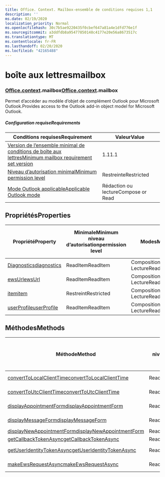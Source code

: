 ```yaml
---
title: Office. Context. Mailbox-ensemble de conditions requises 1,1
description: ''
ms.date: 02/19/2020
localization_priority: Normal
ms.openlocfilehash: 30c7b5ae9220435f0cbef647a81a4e1dfd776e1f
ms.sourcegitcommit: a3ddfdb8a95477850148c4177e20e56a8673517c
ms.translationtype: MT
ms.contentlocale: fr-FR
ms.lasthandoff: 02/20/2020
ms.locfileid: "42165488"
---
```

# <a name="mailbox"></a><span data-ttu-id="4b95a-102">boîte aux lettres</span><span class="sxs-lookup"><span data-stu-id="4b95a-102">mailbox</span></span>

### <a name="officecontextmailbox"></a><span data-ttu-id="4b95a-103">[Office](office.md)[.context](office.context.md).mailbox</span><span class="sxs-lookup"><span data-stu-id="4b95a-103">[Office](office.md)[.context](office.context.md).mailbox</span></span>

<span data-ttu-id="4b95a-104">Permet d’accéder au modèle d’objet de complément Outlook pour Microsoft Outlook.</span><span class="sxs-lookup"><span data-stu-id="4b95a-104">Provides access to the Outlook add-in object model for Microsoft Outlook.</span></span>

##### <a name="requirements"></a><span data-ttu-id="4b95a-105">Configuration requise</span><span class="sxs-lookup"><span data-stu-id="4b95a-105">Requirements</span></span>

|<span data-ttu-id="4b95a-106">Conditions requises</span><span class="sxs-lookup"><span data-stu-id="4b95a-106">Requirement</span></span>| <span data-ttu-id="4b95a-107">Valeur</span><span class="sxs-lookup"><span data-stu-id="4b95a-107">Value</span></span>|
|---|---|
|[<span data-ttu-id="4b95a-108">Version de l’ensemble minimal de conditions de boîte aux lettres</span><span class="sxs-lookup"><span data-stu-id="4b95a-108">Minimum mailbox requirement set version</span></span>](../../requirement-sets/outlook-api-requirement-sets.md)| <span data-ttu-id="4b95a-109">1.1</span><span class="sxs-lookup"><span data-stu-id="4b95a-109">1.1</span></span>|
|[<span data-ttu-id="4b95a-110">Niveau d’autorisation minimal</span><span class="sxs-lookup"><span data-stu-id="4b95a-110">Minimum permission level</span></span>](../../../outlook/understanding-outlook-add-in-permissions.md)| <span data-ttu-id="4b95a-111">Restreinte</span><span class="sxs-lookup"><span data-stu-id="4b95a-111">Restricted</span></span>|
|[<span data-ttu-id="4b95a-112">Mode Outlook applicable</span><span class="sxs-lookup"><span data-stu-id="4b95a-112">Applicable Outlook mode</span></span>](../../../outlook/outlook-add-ins-overview.md#extension-points)| <span data-ttu-id="4b95a-113">Rédaction ou lecture</span><span class="sxs-lookup"><span data-stu-id="4b95a-113">Compose or Read</span></span>|

## <a name="properties"></a><span data-ttu-id="4b95a-114">Propriétés</span><span class="sxs-lookup"><span data-stu-id="4b95a-114">Properties</span></span>

| <span data-ttu-id="4b95a-115">Propriété</span><span class="sxs-lookup"><span data-stu-id="4b95a-115">Property</span></span> | <span data-ttu-id="4b95a-116">Minimale</span><span class="sxs-lookup"><span data-stu-id="4b95a-116">Minimum</span></span><br><span data-ttu-id="4b95a-117">niveau d’autorisation</span><span class="sxs-lookup"><span data-stu-id="4b95a-117">permission level</span></span> | <span data-ttu-id="4b95a-118">Modes</span><span class="sxs-lookup"><span data-stu-id="4b95a-118">Modes</span></span> | <span data-ttu-id="4b95a-119">Type de retour</span><span class="sxs-lookup"><span data-stu-id="4b95a-119">Return type</span></span> | <span data-ttu-id="4b95a-120">Minimale</span><span class="sxs-lookup"><span data-stu-id="4b95a-120">Minimum</span></span><br><span data-ttu-id="4b95a-121">ensemble de conditions requises</span><span class="sxs-lookup"><span data-stu-id="4b95a-121">requirement set</span></span> |
|---|---|---|---|:---:|
| [<span data-ttu-id="4b95a-122">Diagnostics</span><span class="sxs-lookup"><span data-stu-id="4b95a-122">diagnostics</span></span>](/javascript/api/outlook/office.mailbox?view=outlook-js-1.1#diagnostics) | <span data-ttu-id="4b95a-123">ReadItem</span><span class="sxs-lookup"><span data-stu-id="4b95a-123">ReadItem</span></span> | <span data-ttu-id="4b95a-124">Composition</span><span class="sxs-lookup"><span data-stu-id="4b95a-124">Compose</span></span><br><span data-ttu-id="4b95a-125">Lecture</span><span class="sxs-lookup"><span data-stu-id="4b95a-125">Read</span></span> | [<span data-ttu-id="4b95a-126">Diagnostics</span><span class="sxs-lookup"><span data-stu-id="4b95a-126">Diagnostics</span></span>](/javascript/api/outlook/office.diagnostics?view=outlook-js-1.1) | [<span data-ttu-id="4b95a-127">1.1</span><span class="sxs-lookup"><span data-stu-id="4b95a-127">1.1</span></span>](../requirement-set-1.1/outlook-requirement-set-1.1.md) |
| [<span data-ttu-id="4b95a-128">ewsUrl</span><span class="sxs-lookup"><span data-stu-id="4b95a-128">ewsUrl</span></span>](/javascript/api/outlook/office.mailbox?view=outlook-js-1.1#ewsurl) | <span data-ttu-id="4b95a-129">ReadItem</span><span class="sxs-lookup"><span data-stu-id="4b95a-129">ReadItem</span></span> | <span data-ttu-id="4b95a-130">Composition</span><span class="sxs-lookup"><span data-stu-id="4b95a-130">Compose</span></span><br><span data-ttu-id="4b95a-131">Lecture</span><span class="sxs-lookup"><span data-stu-id="4b95a-131">Read</span></span> | <span data-ttu-id="4b95a-132">Chaîne</span><span class="sxs-lookup"><span data-stu-id="4b95a-132">String</span></span> | [<span data-ttu-id="4b95a-133">1.1</span><span class="sxs-lookup"><span data-stu-id="4b95a-133">1.1</span></span>](../requirement-set-1.1/outlook-requirement-set-1.1.md) |
| [<span data-ttu-id="4b95a-134">item</span><span class="sxs-lookup"><span data-stu-id="4b95a-134">item</span></span>](office.context.mailbox.item.md) | <span data-ttu-id="4b95a-135">Restreint</span><span class="sxs-lookup"><span data-stu-id="4b95a-135">Restricted</span></span> | <span data-ttu-id="4b95a-136">Composition</span><span class="sxs-lookup"><span data-stu-id="4b95a-136">Compose</span></span><br><span data-ttu-id="4b95a-137">Lecture</span><span class="sxs-lookup"><span data-stu-id="4b95a-137">Read</span></span> | [<span data-ttu-id="4b95a-138">Élément</span><span class="sxs-lookup"><span data-stu-id="4b95a-138">Item</span></span>](/javascript/api/outlook/office.item?view=outlook-js-1.1) | [<span data-ttu-id="4b95a-139">1.1</span><span class="sxs-lookup"><span data-stu-id="4b95a-139">1.1</span></span>](../requirement-set-1.1/outlook-requirement-set-1.1.md) |
| [<span data-ttu-id="4b95a-140">userProfile</span><span class="sxs-lookup"><span data-stu-id="4b95a-140">userProfile</span></span>](/javascript/api/outlook/office.mailbox?view=outlook-js-1.1#userprofile) | <span data-ttu-id="4b95a-141">ReadItem</span><span class="sxs-lookup"><span data-stu-id="4b95a-141">ReadItem</span></span> | <span data-ttu-id="4b95a-142">Composition</span><span class="sxs-lookup"><span data-stu-id="4b95a-142">Compose</span></span><br><span data-ttu-id="4b95a-143">Lecture</span><span class="sxs-lookup"><span data-stu-id="4b95a-143">Read</span></span> | [<span data-ttu-id="4b95a-144">Profil</span><span class="sxs-lookup"><span data-stu-id="4b95a-144">UserProfile</span></span>](/javascript/api/outlook/office.userprofile?view=outlook-js-1.1) | [<span data-ttu-id="4b95a-145">1.1</span><span class="sxs-lookup"><span data-stu-id="4b95a-145">1.1</span></span>](../requirement-set-1.1/outlook-requirement-set-1.1.md) |

## <a name="methods"></a><span data-ttu-id="4b95a-146">Méthodes</span><span class="sxs-lookup"><span data-stu-id="4b95a-146">Methods</span></span>

| <span data-ttu-id="4b95a-147">Méthode</span><span class="sxs-lookup"><span data-stu-id="4b95a-147">Method</span></span> | <span data-ttu-id="4b95a-148">Minimale</span><span class="sxs-lookup"><span data-stu-id="4b95a-148">Minimum</span></span><br><span data-ttu-id="4b95a-149">niveau d’autorisation</span><span class="sxs-lookup"><span data-stu-id="4b95a-149">permission level</span></span> | <span data-ttu-id="4b95a-150">Modes</span><span class="sxs-lookup"><span data-stu-id="4b95a-150">Modes</span></span> | <span data-ttu-id="4b95a-151">Minimale</span><span class="sxs-lookup"><span data-stu-id="4b95a-151">Minimum</span></span><br><span data-ttu-id="4b95a-152">ensemble de conditions requises</span><span class="sxs-lookup"><span data-stu-id="4b95a-152">requirement set</span></span> |
|---|---|---|:---:|
| [<span data-ttu-id="4b95a-153">convertToLocalClientTime</span><span class="sxs-lookup"><span data-stu-id="4b95a-153">convertToLocalClientTime</span></span>](/javascript/api/outlook/office.mailbox?view=outlook-js-1.1#converttolocalclienttime-timevalue-) | <span data-ttu-id="4b95a-154">ReadItem</span><span class="sxs-lookup"><span data-stu-id="4b95a-154">ReadItem</span></span> | <span data-ttu-id="4b95a-155">Composition</span><span class="sxs-lookup"><span data-stu-id="4b95a-155">Compose</span></span><br><span data-ttu-id="4b95a-156">Lire</span><span class="sxs-lookup"><span data-stu-id="4b95a-156">Read</span></span> | [<span data-ttu-id="4b95a-157">1.1</span><span class="sxs-lookup"><span data-stu-id="4b95a-157">1.1</span></span>](../requirement-set-1.1/outlook-requirement-set-1.1.md) |
| [<span data-ttu-id="4b95a-158">convertToUtcClientTime</span><span class="sxs-lookup"><span data-stu-id="4b95a-158">convertToUtcClientTime</span></span>](/javascript/api/outlook/office.mailbox?view=outlook-js-1.1#converttoutcclienttime-input-) | <span data-ttu-id="4b95a-159">ReadItem</span><span class="sxs-lookup"><span data-stu-id="4b95a-159">ReadItem</span></span> | <span data-ttu-id="4b95a-160">Composition</span><span class="sxs-lookup"><span data-stu-id="4b95a-160">Compose</span></span><br><span data-ttu-id="4b95a-161">Lecture</span><span class="sxs-lookup"><span data-stu-id="4b95a-161">Read</span></span> | [<span data-ttu-id="4b95a-162">1.1</span><span class="sxs-lookup"><span data-stu-id="4b95a-162">1.1</span></span>](../requirement-set-1.1/outlook-requirement-set-1.1.md) |
| [<span data-ttu-id="4b95a-163">displayAppointmentForm</span><span class="sxs-lookup"><span data-stu-id="4b95a-163">displayAppointmentForm</span></span>](/javascript/api/outlook/office.mailbox?view=outlook-js-1.1#displayappointmentform-itemid-) | <span data-ttu-id="4b95a-164">ReadItem</span><span class="sxs-lookup"><span data-stu-id="4b95a-164">ReadItem</span></span> | <span data-ttu-id="4b95a-165">Composition</span><span class="sxs-lookup"><span data-stu-id="4b95a-165">Compose</span></span><br><span data-ttu-id="4b95a-166">Lecture</span><span class="sxs-lookup"><span data-stu-id="4b95a-166">Read</span></span> | [<span data-ttu-id="4b95a-167">1.1</span><span class="sxs-lookup"><span data-stu-id="4b95a-167">1.1</span></span>](../requirement-set-1.1/outlook-requirement-set-1.1.md) |
| [<span data-ttu-id="4b95a-168">displayMessageForm</span><span class="sxs-lookup"><span data-stu-id="4b95a-168">displayMessageForm</span></span>](/javascript/api/outlook/office.mailbox?view=outlook-js-1.1#displaymessageform-itemid-) | <span data-ttu-id="4b95a-169">ReadItem</span><span class="sxs-lookup"><span data-stu-id="4b95a-169">ReadItem</span></span> | <span data-ttu-id="4b95a-170">Composition</span><span class="sxs-lookup"><span data-stu-id="4b95a-170">Compose</span></span><br><span data-ttu-id="4b95a-171">Lecture</span><span class="sxs-lookup"><span data-stu-id="4b95a-171">Read</span></span> | [<span data-ttu-id="4b95a-172">1.1</span><span class="sxs-lookup"><span data-stu-id="4b95a-172">1.1</span></span>](../requirement-set-1.1/outlook-requirement-set-1.1.md) |
| [<span data-ttu-id="4b95a-173">displayNewAppointmentForm</span><span class="sxs-lookup"><span data-stu-id="4b95a-173">displayNewAppointmentForm</span></span>](/javascript/api/outlook/office.mailbox?view=outlook-js-1.1#displaynewappointmentform-parameters-) | <span data-ttu-id="4b95a-174">ReadItem</span><span class="sxs-lookup"><span data-stu-id="4b95a-174">ReadItem</span></span> | <span data-ttu-id="4b95a-175">Lecture</span><span class="sxs-lookup"><span data-stu-id="4b95a-175">Read</span></span> | [<span data-ttu-id="4b95a-176">1.1</span><span class="sxs-lookup"><span data-stu-id="4b95a-176">1.1</span></span>](../requirement-set-1.1/outlook-requirement-set-1.1.md) |
| [<span data-ttu-id="4b95a-177">getCallbackTokenAsync</span><span class="sxs-lookup"><span data-stu-id="4b95a-177">getCallbackTokenAsync</span></span>](/javascript/api/outlook/office.mailbox?view=outlook-js-1.1#getcallbacktokenasync-callback--usercontext-) | <span data-ttu-id="4b95a-178">ReadItem</span><span class="sxs-lookup"><span data-stu-id="4b95a-178">ReadItem</span></span> | <span data-ttu-id="4b95a-179">Lecture</span><span class="sxs-lookup"><span data-stu-id="4b95a-179">Read</span></span> | [<span data-ttu-id="4b95a-180">1.1</span><span class="sxs-lookup"><span data-stu-id="4b95a-180">1.1</span></span>](../requirement-set-1.1/outlook-requirement-set-1.1.md) |
| [<span data-ttu-id="4b95a-181">getUserIdentityTokenAsync</span><span class="sxs-lookup"><span data-stu-id="4b95a-181">getUserIdentityTokenAsync</span></span>](/javascript/api/outlook/office.mailbox?view=outlook-js-1.1#getuseridentitytokenasync-callback--usercontext-) | <span data-ttu-id="4b95a-182">ReadItem</span><span class="sxs-lookup"><span data-stu-id="4b95a-182">ReadItem</span></span> | <span data-ttu-id="4b95a-183">Composition</span><span class="sxs-lookup"><span data-stu-id="4b95a-183">Compose</span></span><br><span data-ttu-id="4b95a-184">Lecture</span><span class="sxs-lookup"><span data-stu-id="4b95a-184">Read</span></span> | [<span data-ttu-id="4b95a-185">1.1</span><span class="sxs-lookup"><span data-stu-id="4b95a-185">1.1</span></span>](../requirement-set-1.1/outlook-requirement-set-1.1.md) |
| [<span data-ttu-id="4b95a-186">makeEwsRequestAsync</span><span class="sxs-lookup"><span data-stu-id="4b95a-186">makeEwsRequestAsync</span></span>](/javascript/api/outlook/office.mailbox?view=outlook-js-1.1#makeewsrequestasync-data--callback--usercontext-) | <span data-ttu-id="4b95a-187">ReadWriteMailbox</span><span class="sxs-lookup"><span data-stu-id="4b95a-187">ReadWriteMailbox</span></span> | <span data-ttu-id="4b95a-188">Composition</span><span class="sxs-lookup"><span data-stu-id="4b95a-188">Compose</span></span><br><span data-ttu-id="4b95a-189">Lecture</span><span class="sxs-lookup"><span data-stu-id="4b95a-189">Read</span></span> | [<span data-ttu-id="4b95a-190">1.1</span><span class="sxs-lookup"><span data-stu-id="4b95a-190">1.1</span></span>](../requirement-set-1.1/outlook-requirement-set-1.1.md) |
